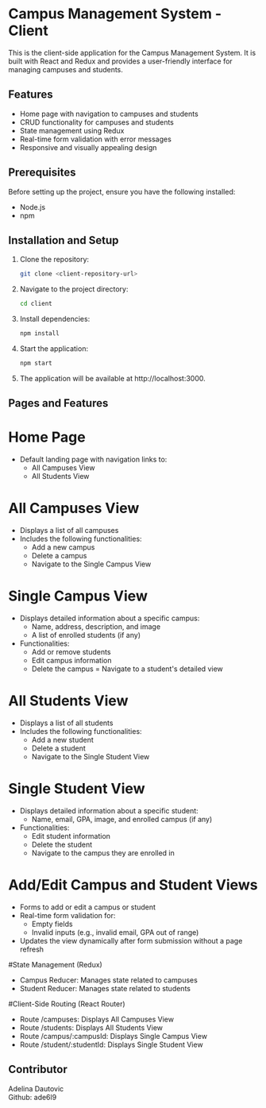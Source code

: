 # Campus Management System - Client

This is the client-side application for the Campus Management System. It is built with React and Redux and provides a user-friendly interface for managing campuses and students.

## Features

- Home page with navigation to campuses and students
- CRUD functionality for campuses and students
- State management using Redux
- Real-time form validation with error messages
- Responsive and visually appealing design

## Prerequisites

Before setting up the project, ensure you have the following installed:

- Node.js 
- npm 

## Installation and Setup

1. Clone the repository:
   ```bash
   git clone <client-repository-url>
2. Navigate to the project directory:
   ```bash
   cd client
3. Install dependencies:
   ```bash
   npm install
4. Start the application:
   ```bash
   npm start
5. The application will be available at http://localhost:3000.


## Pages and Features

# Home Page
- Default landing page with navigation links to:
    - All Campuses View
    - All Students View

# All Campuses View
- Displays a list of all campuses
- Includes the following functionalities:
    - Add a new campus
    - Delete a campus
    - Navigate to the Single Campus View

# Single Campus View
- Displays detailed information about a specific campus:
    - Name, address, description, and image
    - A list of enrolled students (if any)
- Functionalities:
    - Add or remove students
    - Edit campus information
    - Delete the campus
    = Navigate to a student's detailed view

# All Students View
- Displays a list of all students
- Includes the following functionalities:
    - Add a new student
    - Delete a student
    - Navigate to the Single Student View

# Single Student View
- Displays detailed information about a specific student:
    - Name, email, GPA, image, and enrolled campus (if any)
- Functionalities:
    - Edit student information
    - Delete the student
    - Navigate to the campus they are enrolled in

# Add/Edit Campus and Student Views
- Forms to add or edit a campus or student
- Real-time form validation for:
    - Empty fields
    - Invalid inputs (e.g., invalid email, GPA out of range)
- Updates the view dynamically after form submission without a page refresh

#State Management (Redux)
- Campus Reducer: Manages state related to campuses
- Student Reducer: Manages state related to students

#Client-Side Routing (React Router)

- Route /campuses: Displays All Campuses View
- Route /students: Displays All Students View
- Route /campus/:campusId: Displays Single Campus View
- Route /student/:studentId: Displays Single Student View

## Contributor
Adelina Dautovic <br>
Github: ade6l9
